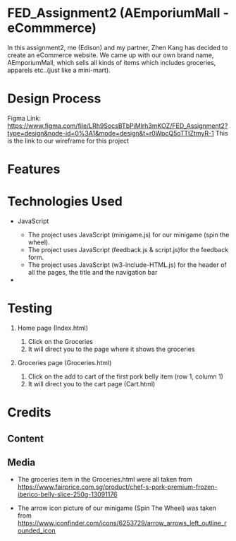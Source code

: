 # FED_Assignment2 (AEmporiumMall - eCommmerce)
In this assignment2, me (Edison) and my partner, Zhen Kang has decided to create an eCommerce website. We came up with our own brand name, AEmporiumMall, which sells all kinds of items which includes groceries, apparels etc..(just like a mini-mart).

# Design Process


Figma Link: https://www.figma.com/file/LRh9SocsBTbPiMlrh3mKOZ/FED_Assignment2?type=design&node-id=0%3A1&mode=design&t=r0WpcQ5oTTIZtmyR-1
This is the link to our wireframe for this project
# Features

# Technologies Used
- JavaScript
    - The project uses JavaScript (minigame.js) for our minigame (spin the wheel).
    - The project uses JavaScript (feedback.js & script.js)for the feedback form.
    - The project uses JavaScript (w3-include-HTML.js) for the header of all the pages, the title and the navigation bar

- 

# Testing
1. Home page (Index.html)
    1. Click on the Groceries
    2. It will direct you to the page where it shows the groceries

2. Groceries page (Groceries.html)
    1. Click on the add to cart of the first pork belly item (row 1, column 1)
    2. It will direct you to the cart page (Cart.html)

# Credits

## Content

## Media
- The groceries item in the Groceries.html were all taken from https://www.fairprice.com.sg/product/chef-s-pork-premium-frozen-iberico-belly-slice-250g-13091176

- The arrow icon picture of our minigame (Spin The Wheel) was taken from https://www.iconfinder.com/icons/6253729/arrow_arrows_left_outline_rounded_icon

